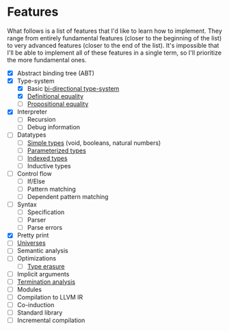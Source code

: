 # Features

What follows is a list of features that I'd like to learn how to implement. They range from entirely fundamental features (closer to the beginning of the list) to very advanced features (closer to the end of the list). It's impossible that I'll be able to implement all of these features in a single term, so I'll prioritize the more fundamental ones.

- [X] Abstract binding tree (ABT)
- [X] Type-system
  - [X] Basic [bi-directional type-system](https://github.com/sweirich/pi-forall/blob/2014/notes.md#a-bidirectional-type-system)
  - [X] [Definitional equality](https://github.com/sweirich/pi-forall/blob/2014/notes3.md#definitional-equality)
  - [ ] [Propositional equality](https://github.com/sweirich/pi-forall/blob/2014/notes3.md#propositional-equality)
- [X] Interpreter
  - [ ] Recursion
  - [ ] Debug information
- [ ] Datatypes
  - [ ] [Simple types](https://github.com/sweirich/pi-forall/blob/2014/notes4.md#dirt-simple-datatypes) (void, booleans, natural numbers)
  - [ ] [Parameterized types](https://github.com/sweirich/pi-forall/blob/2014/notes4.md#datatypes-with-parameters)
  - [ ] [Indexed types](https://github.com/sweirich/pi-forall/blob/2014/notes4.md#datatypes-with-indices)
  - [ ] Inductive types
- [ ] Control flow
  - [ ] If/Else
  - [ ] Pattern matching
  - [ ] Dependent pattern matching
- [ ] Syntax
  - [ ] Specification
  - [ ] Parser
  - [ ] Parse errors
- [X] Pretty print
- [ ] [Universes](https://en.wikipedia.org/wiki/Universe_(mathematics))
- [ ] Semantic analysis
- [ ] Optimizations
  - [ ] [Type erasure](https://github.com/sweirich/pi-forall/blob/2014/notes4.md#erasure-aka-forall-types)
- [ ] Implicit arguments
- [ ] [Termination analysis](https://en.wikipedia.org/wiki/Termination_analysis#Dependent_types)
- [ ] Modules
- [ ] Compilation to LLVM IR
- [ ] Co-induction
- [ ] Standard library
- [ ] Incremental compilation
